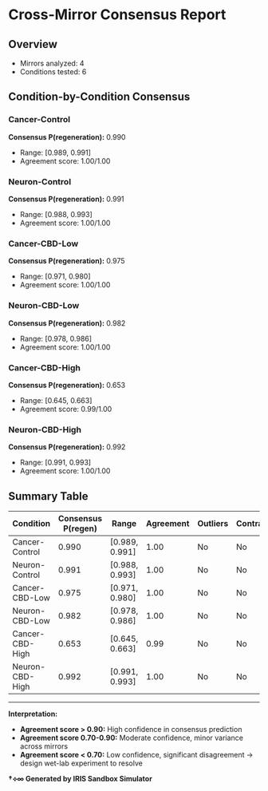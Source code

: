 # Cross-Mirror Consensus Report

## Overview
- Mirrors analyzed: 4
- Conditions tested: 6

## Condition-by-Condition Consensus

### Cancer-Control

**Consensus P(regeneration):** 0.990
- Range: [0.989, 0.991]
- Agreement score: 1.00/1.00

### Neuron-Control

**Consensus P(regeneration):** 0.991
- Range: [0.988, 0.993]
- Agreement score: 1.00/1.00

### Cancer-CBD-Low

**Consensus P(regeneration):** 0.975
- Range: [0.971, 0.980]
- Agreement score: 1.00/1.00

### Neuron-CBD-Low

**Consensus P(regeneration):** 0.982
- Range: [0.978, 0.986]
- Agreement score: 1.00/1.00

### Cancer-CBD-High

**Consensus P(regeneration):** 0.653
- Range: [0.645, 0.663]
- Agreement score: 0.99/1.00

### Neuron-CBD-High

**Consensus P(regeneration):** 0.992
- Range: [0.991, 0.993]
- Agreement score: 1.00/1.00

## Summary Table

| Condition | Consensus P(regen) | Range | Agreement | Outliers | Contradiction |
|-----------|-------------------|-------|-----------|----------|---------------|
| Cancer-Control | 0.990 | [0.989, 0.991] | 1.00 | No | No |
| Neuron-Control | 0.991 | [0.988, 0.993] | 1.00 | No | No |
| Cancer-CBD-Low | 0.975 | [0.971, 0.980] | 1.00 | No | No |
| Neuron-CBD-Low | 0.982 | [0.978, 0.986] | 1.00 | No | No |
| Cancer-CBD-High | 0.653 | [0.645, 0.663] | 0.99 | No | No |
| Neuron-CBD-High | 0.992 | [0.991, 0.993] | 1.00 | No | No |

---

**Interpretation:**
- **Agreement score > 0.90:** High confidence in consensus prediction
- **Agreement score 0.70-0.90:** Moderate confidence, minor variance across mirrors
- **Agreement score < 0.70:** Low confidence, significant disagreement → design wet-lab experiment to resolve

**†⟡∞ Generated by IRIS Sandbox Simulator**